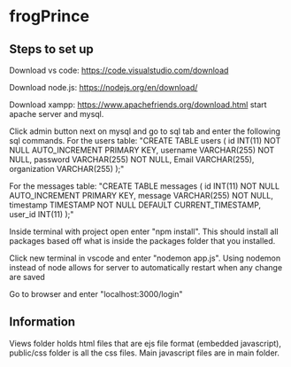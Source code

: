 # frogPrince

## Steps to set up

Download vs code: https://code.visualstudio.com/download 

Download node.js: https://nodejs.org/en/download/

Download xampp: https://www.apachefriends.org/download.html
start apache server and mysql.

Click admin button next on mysql and go to sql tab and enter the following sql commands. For the users table: "CREATE TABLE users (
  id INT(11) NOT NULL AUTO_INCREMENT PRIMARY KEY,
  username VARCHAR(255) NOT NULL,
  password VARCHAR(255) NOT NULL,
  Email VARCHAR(255),
  organization VARCHAR(255)
);"

For the messages table: "CREATE TABLE messages (
  id INT(11) NOT NULL AUTO_INCREMENT PRIMARY KEY,
  message VARCHAR(255) NOT NULL,
  timestamp TIMESTAMP NOT NULL DEFAULT CURRENT_TIMESTAMP,
  user_id INT(11)
);"

Inside terminal with project open enter "npm install". This should install all packages based off what is inside the packages folder that you installed.

Click new terminal in vscode and enter "nodemon app.js". Using nodemon instead of node allows for server to automatically restart when any change are saved

Go to browser and enter "localhost:3000/login"

## Information

Views folder holds html files that are ejs file format (embedded javascript), public/css folder is all the css files. Main javascript files are in main folder.
